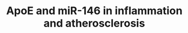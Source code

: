 ---
annotations:
- id: PW:0000013
  parent: disease pathway
  type: Pathway Ontology
  value: disease pathway
authors:
- Khanspers
- Egonw
- MaintBot
- Ariutta
- Mkutmon
description: Apolipoprotein E (ApoE) enhances purine-rich PU-box-binding protein 1
  (PU.1)-dependent miR-146a transcription to suppress nuclear factor-κB (NF-κB)-driven
  monocyte and macrophage activation and thereby inflammation and atherosclerosis.  Environmental
  ligands of toll-like receptors (TLRs), including lipopolysaccharide (LPS) and oxidized
  low-density lipoprotein (oxLDL), caused by hyperlipidemia provoke inflammatory signaling
  in monocytes and macrophages resulting in NF-κB activation. Gene transcription from
  NF-κB activity results in the production of inflammatory mediators, including proatherogenic
  cytokines. It also results in the production of primary miR-146a (pri-miR-146a)
  that is subsequently processed into mature miR-146a that silences the expression
  of key TLR-adaptor molecules interleukin-1 receptor-associated kinase 1 (IRAK1)
  and TNF receptor-associated factor 6 (TRAF6). The production of miR-146a thereby
  serves as a regulatory feedback loop to suppress NF-κB activity and resolve inflammation.
  Findings from our study identified that cellular apoE expression contributes to
  amplify this regulatory feedback loop by increasing PU.1-dependent transcription
  of pri-miR-146a and thereby mature miR-146a production.
last-edited: 2017-09-01
organisms:
- Mus musculus
redirect_from:
- /index.php/Pathway:WP3592
- /instance/WP3592
- /instance/WP3592_r94329
revision: r94329
schema-jsonld:
- '@context': https://schema.org/
  '@id': https://wikipathways.github.io/pathways/WP3592.html
  '@type': Dataset
  creator:
    '@type': Organization
    name: WikiPathways
  description: Apolipoprotein E (ApoE) enhances purine-rich PU-box-binding protein
    1 (PU.1)-dependent miR-146a transcription to suppress nuclear factor-κB (NF-κB)-driven
    monocyte and macrophage activation and thereby inflammation and atherosclerosis.  Environmental
    ligands of toll-like receptors (TLRs), including lipopolysaccharide (LPS) and
    oxidized low-density lipoprotein (oxLDL), caused by hyperlipidemia provoke inflammatory
    signaling in monocytes and macrophages resulting in NF-κB activation. Gene transcription
    from NF-κB activity results in the production of inflammatory mediators, including
    proatherogenic cytokines. It also results in the production of primary miR-146a
    (pri-miR-146a) that is subsequently processed into mature miR-146a that silences
    the expression of key TLR-adaptor molecules interleukin-1 receptor-associated
    kinase 1 (IRAK1) and TNF receptor-associated factor 6 (TRAF6). The production
    of miR-146a thereby serves as a regulatory feedback loop to suppress NF-κB activity
    and resolve inflammation. Findings from our study identified that cellular apoE
    expression contributes to amplify this regulatory feedback loop by increasing
    PU.1-dependent transcription of pri-miR-146a and thereby mature miR-146a production.
  keywords:
  - ApoE
  - Irak1
  - Lipopolysaccharide
  - Mir146
  - Nfkb2
  - PU.1
  - Tlr2
  - Tlr4
  - Traf6
  - ox-LDL
  - p65
  license: CC0
  name: ApoE and miR-146 in inflammation and atherosclerosis
seo: CreativeWork
title: ApoE and miR-146 in inflammation and atherosclerosis
wpid: WP3592
---